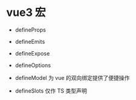 # vue3 宏

- defineProps
- defineEmits
- defineExpose
- defineOptions
- defineModel
为 vue 的双向绑定提供了便捷操作

- defineSlots
仅作 TS 类型声明